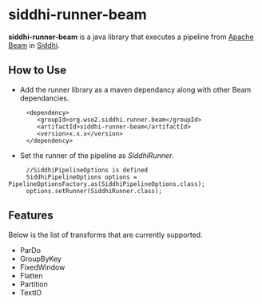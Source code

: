 # siddhi-runner-beam

**siddhi-runner-beam** is a java library that executes a pipeline from <a target="_blank" href="https://beam.apache.org/">Apache Beam</a> in <a target="_blank" href="https://wso2.github.io/siddhi">Siddhi</a>.

## How to Use

* Add the runner library as a maven dependancy along with other Beam dependancies.

```
     <dependency>
        <groupId>org.wso2.siddhi.runner.beam</groupId>
        <artifactId>siddhi-runner-beam</artifactId>
        <version>x.x.x</version>
     </dependency>
```

* Set the runner of the pipeline as _SiddhiRunner_.

```
     //SiddhiPipelineOptions is defined
     SiddhiPipelineOptions options = PipelineOptionsFactory.as(SiddhiPipelineOptions.class);
     options.setRunner(SiddhiRunner.class);
```

## Features

Below is the list of transforms that are currently supported.

* ParDo
* GroupByKey
* FixedWindow
* Flatten
* Partition
* TextIO


 